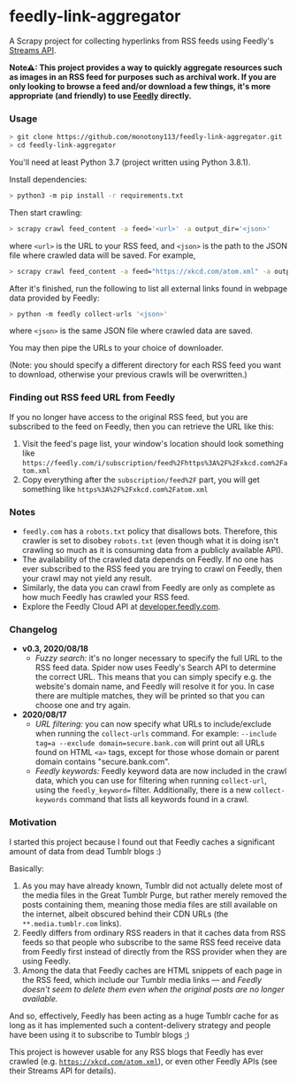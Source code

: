 # feedly-link-aggregator

A Scrapy project for collecting hyperlinks from RSS feeds using Feedly's [Streams API](https://developer.feedly.com/v3/streams/).

**Note⚠: This project provides a way to quickly aggregate resources such as images in an RSS feed for purposes such as archival work. If you are only looking to browse a feed and/or download a few things, it's more appropriate (and friendly) to use [Feedly](https://feedly.com) directly.**

### Usage

```bash
> git clone https://github.com/monotony113/feedly-link-aggregator.git
> cd feedly-link-aggregator
```

You'll need at least Python 3.7 (project written using Python 3.8.1).

Install dependencies:

```bash
> python3 -m pip install -r requirements.txt
```

Then start crawling:

```bash
> scrapy crawl feed_content -a feed='<url>' -a output_dir='<json>'
```

where `<url>` is the URL to your RSS feed, and `<json>` is the path to the JSON file where crawled data will be saved.
For example, 

```bash
> scrapy crawl feed_content -a feed="https://xkcd.com/atom.xml" -a output_dir=instance/xkcd.json
```

After it's finished, run the following to list all external links found in webpage data provided by Feedly:

```bash
> python -m feedly collect-urls '<json>'
```

where `<json>` is the same JSON file where crawled data are saved.

You may then pipe the URLs to your choice of downloader.

(Note: you should specify a different directory for each RSS feed you want to download, otherwise your previous crawls will be overwritten.)

### Finding out RSS feed URL from Feedly

If you no longer have access to the original RSS feed, but you are subscribed to the feed on Feedly, then you can retrieve the URL like this:

1. Visit the feed's page list, your window's location should look something like `https://feedly.com/i/subscription/feed%2Fhttps%3A%2F%2Fxkcd.com%2Fatom.xml`
2. Copy everything after the `subscription/feed%2F` part, you will get something like `https%3A%2F%2Fxkcd.com%2Fatom.xml`

### Notes

- `feedly.com` has a `robots.txt` policy that disallows bots. Therefore, this crawler is set to disobey `robots.txt` (even though
what it is doing isn't crawling so much as it is consuming data from a publicly available API).
- The availability of the crawled data depends on Feedly. If no one has ever subscribed to the RSS feed you are
trying to crawl on Feedly, then your crawl may not yield any result.
- Similarly, the data you can crawl from Feedly are only as complete as how much Feedly has crawled your RSS feed.
- Explore the Feedly Cloud API at [developer.feedly.com](https://developer.feedly.com).

### Changelog

- **v0.3, 2020/08/18**
    - _Fuzzy search:_ it's no longer necessary to specify the full URL to the RSS feed data. Spider now uses Feedly's Search API to
    determine the correct URL. This means that you can simply specify e.g. the website's domain name, and Feedly will resolve it for you.
    In case there are multiple matches, they will be printed so that you can choose one and try again.
- **2020/08/17**
    - _URL filtering:_ you can now specify what URLs to include/exclude when running the `collect-urls` command. For example: `--include tag=a --exclude domain=secure.bank.com` will print out all URLs found on HTML `<a>` tags, except for those whose domain or parent domain contains "secure.bank.com".
    - _Feedly keywords:_ Feedly keyword data are now included in the crawl data, which you can use for filtering when running `collect-url`, 
    using the `feedly_keyword=` filter. Additionally, there is a new `collect-keywords` command that lists all keywords found in a crawl.

### Motivation

I started this project because I found out that Feedly caches a significant amount of data from dead Tumblr blogs :)

Basically:

1. As you may have already known, Tumblr did not actually delete most of the media files in the Great Tumblr Purge, 
but rather merely removed the posts containing them, meaning those media files are still available on the internet, 
albeit obscured behind their CDN URLs (the `**.media.tumblr.com` links).
2. Feedly differs from ordinary RSS readers in that it caches data from RSS feeds so that people who subscribe to the same 
RSS feed receive data from Feedly first instead of directly from the RSS provider when they are using Feedly.
3. Among the data that Feedly caches are HTML snippets of each page in the RSS feed, which include our Tumblr media links
–– and _Feedly doesn't seem to delete them even when the original posts are no longer available._

And so, effectively, Feedly has been acting as a huge Tumblr cache for as long as it has implemented such
a content-delivery strategy and people have been using it to subscribe to Tumblr blogs ;)

This project is however usable for any RSS blogs that Feedly has ever crawled (e.g. [`https://xkcd.com/atom.xml`](https://xkcd.com/atom.xml)),
or even other Feedly APIs (see their Streams API for details).
